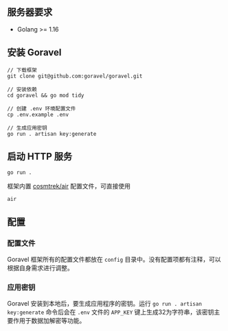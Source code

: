 ## 服务器要求

* Golang >= 1.16

## 安装 Goravel

```shell
// 下载框架
git clone git@github.com:goravel/goravel.git 

// 安装依赖
cd goravel && go mod tidy

// 创建 .env 环境配置文件
cp .env.example .env

// 生成应用密钥
go run . artisan key:generate
```

## 启动 HTTP 服务

`go run .`

框架内置 [cosmtrek/air](https://github.com/cosmtrek/air) 配置文件，可直接使用

`air`

## 配置

### 配置文件

Goravel 框架所有的配置文件都放在 `config` 目录中。没有配置项都有注释，可以根据自身需求进行调整。

### 应用密钥

Goravel 安装到本地后，要生成应用程序的密钥。运行 `go run . artisan key:generate` 命令后会在 `.env` 文件的 `APP_KEY` 键上生成32为字符串，该密钥主要作用于数据加解密等功能。
